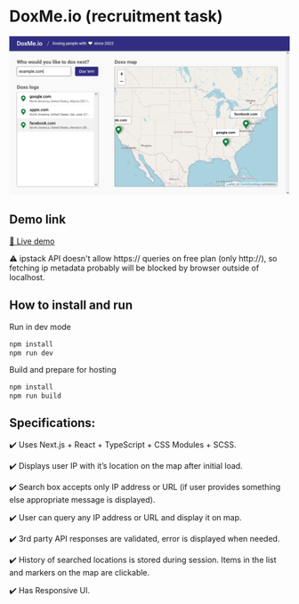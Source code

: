 # DoxMe.io (recruitment task)

![ui_demo](https://raw.githubusercontent.com/aronmandrella/dox-me-io/master/ui_demo_1.PNG)

## Demo link

[🔗 Live demo](https://aronmandrella.github.io/dox-me-io/)

⚠️ ipstack API doesn't allow https:// queries on free plan (only http://), so fetching ip metadata probably will be blocked by browser outside of localhost.

## How to install and run

Run in dev mode

```
npm install
npm run dev
```

Build and prepare for hosting

```
npm install
npm run build
```

## Specifications:

✔️ Uses Next.js + React + TypeScript + CSS Modules + SCSS.

✔️ Displays user IP with it’s location on the map after initial load.

✔️ Search box accepts only IP address or URL (if user provides something else appropriate message is displayed).

✔️ User can query any IP address or URL and display it on map.

✔️ 3rd party API responses are validated, error is displayed when needed.

✔️ History of searched locations is stored during session. Items in the list and markers on the map are clickable.

✔️ Has Responsive UI.
